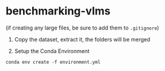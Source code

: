 # benchmarking-vlms
(if creating any large files, be sure to add them to `.gitignore`)

1. Copy the dataset, extract it, the folders will be merged

2. Setup the Conda Environment
```
conda env create -f environment.yml
```